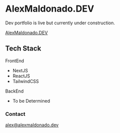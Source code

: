 # AlexMaldonado.DEV

Dev portfolio is live but currently under construction.

[AlexMaldonado.DEV](https://www.alexmaldonado.dev)

## Tech Stack

FrontEnd

- NextJS
- ReactJS
- TailwindCSS

BackEnd

- To be Determined

### Contact

alex@alexmaldonado.dev
